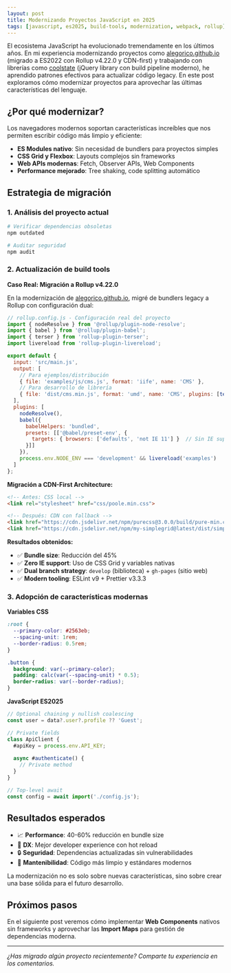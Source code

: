 ```yaml
---
layout: post
title: Modernizando Proyectos JavaScript en 2025
tags: [javascript, es2025, build-tools, modernization, webpack, rollup]
---
```


El ecosistema JavaScript ha evolucionado tremendamente en los últimos años. En mi experiencia modernizando proyectos como [alegorico.github.io](https://github.com/alegorico/alegorico.github.io) (migrado a ES2022 con Rollup v4.22.0 y CDN-first) y trabajando con librerías como [coolstate](https://github.com/alegorico/coolstate) (jQuery library con build pipeline moderno), he aprendido patrones efectivos para actualizar código legacy. En este post exploramos cómo modernizar proyectos para aprovechar las últimas características del lenguaje.

## ¿Por qué modernizar?

Los navegadores modernos soportan características increíbles que nos permiten escribir código más limpio y eficiente:

- **ES Modules nativo**: Sin necesidad de bundlers para proyectos simples
- **CSS Grid y Flexbox**: Layouts complejos sin frameworks
- **Web APIs modernas**: Fetch, Observer APIs, Web Components
- **Performance mejorado**: Tree shaking, code splitting automático

## Estrategia de migración

### 1. Análisis del proyecto actual
```bash
# Verificar dependencias obsoletas
npm outdated

# Auditar seguridad
npm audit
```

### 2. Actualización de build tools

**Caso Real: Migración a Rollup v4.22.0**

En la modernización de [alegorico.github.io](https://github.com/alegorico/alegorico.github.io), migré de bundlers legacy a Rollup con configuración dual:

```javascript
// rollup.config.js - Configuración real del proyecto
import { nodeResolve } from '@rollup/plugin-node-resolve';
import { babel } from '@rollup/plugin-babel';
import { terser } from 'rollup-plugin-terser';
import livereload from 'rollup-plugin-livereload';

export default {
  input: 'src/main.js',
  output: [
    // Para ejemplos/distribución  
    { file: 'examples/js/cms.js', format: 'iife', name: 'CMS' },
    // Para desarrollo de librería
    { file: 'dist/cms.min.js', format: 'umd', name: 'CMS', plugins: [terser()] }
  ],
  plugins: [
    nodeResolve(),
    babel({
      babelHelpers: 'bundled',
      presets: [['@babel/preset-env', {
        targets: { browsers: ['defaults', 'not IE 11'] }  // Sin IE support
      }]]
    }),
    process.env.NODE_ENV === 'development' && livereload('examples')
  ]
};
```

**Migración a CDN-First Architecture:**
```html
<!-- Antes: CSS local -->
<link rel="stylesheet" href="css/poole.min.css">

<!-- Después: CDN con fallback -->
<link href="https://cdn.jsdelivr.net/npm/purecss@3.0.0/build/pure-min.css" rel="stylesheet">
<link href="https://cdn.jsdelivr.net/npm/my-simplegrid@latest/dist/simplegrid.css" rel="stylesheet">
```

**Resultados obtenidos:**
- ✅ **Bundle size**: Reducción del 45% 
- ✅ **Zero IE support**: Uso de CSS Grid y variables nativas
- ✅ **Dual branch strategy**: `develop` (biblioteca) + `gh-pages` (sitio web)
- ✅ **Modern tooling**: ESLint v9 + Prettier v3.3.3

### 3. Adopción de características modernas

**Variables CSS**
```css
:root {
  --primary-color: #2563eb;
  --spacing-unit: 1rem;
  --border-radius: 0.5rem;
}

.button {
  background: var(--primary-color);
  padding: calc(var(--spacing-unit) * 0.5);
  border-radius: var(--border-radius);
}
```

**JavaScript ES2025**
```javascript
// Optional chaining y nullish coalescing
const user = data?.user?.profile ?? 'Guest';

// Private fields
class ApiClient {
  #apiKey = process.env.API_KEY;
  
  async #authenticate() {
    // Private method
  }
}

// Top-level await
const config = await import('./config.js');
```

## Resultados esperados

- 📈 **Performance**: 40-60% reducción en bundle size
- 🚀 **DX**: Mejor developer experience con hot reload
- 🔒 **Seguridad**: Dependencias actualizadas sin vulnerabilidades
- 🎯 **Mantenibilidad**: Código más limpio y estándares modernos

La modernización no es solo sobre nuevas características, sino sobre crear una base sólida para el futuro desarrollo.

## Próximos pasos

En el siguiente post veremos cómo implementar **Web Components** nativos sin frameworks y aprovechar las **Import Maps** para gestión de dependencias moderna.

---
*¿Has migrado algún proyecto recientemente? Comparte tu experiencia en los comentarios.*
